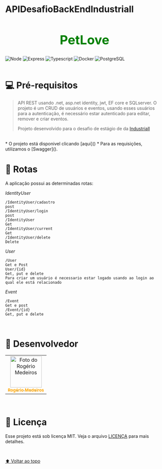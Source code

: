 # APIDesafioBackEndIndustriall
<h1 align="center" style="color: green; font-weight: bold; font-size: 40px">
PetLove
</h1>
<div style="display: row">
<img src="https://img.shields.io/badge/Node.js-43853D?style=for-the-badge&logo=node.js&logoColor=white" alt="Node">
<img src="https://img.shields.io/badge/Express.js-404D59?style=for-the-badge" alt="Express">
<img src="https://img.shields.io/badge/TypeScript-007ACC?style=for-the-badge&logo=typescript&logoColor=white" alt="Typescript">
<img src="https://img.shields.io/badge/Docker-2496ED?style=for-the-badge&logo=docker&logoColor=white" alt="Docker">
<img src="https://img.shields.io/badge/PostgreSQL-316192?style=for-the-badge&logo=postgresql&logoColor=white" alt="PostgreSQL">
</div>

<br/>

# 💻 Pré-requisitos

> API REST usando .net, asp.net identity, jwt, EF core e SQLserver. O projeto é um CRUD de usuários e eventos, usando esses usuários para a autenticação, é necessário estar autenticado para editar, remover e criar eventos.
>
> Projeto desenvolvido para o desafio de estágio de da [Industriall](https://industriall.ai)

<br/>
* O projeto está disponivel clicando [aqui]()
* Para as requisições, utilizamos o [Swagger]().

<br/>


# 🚀 Rotas

A aplicação possui as determinadas rotas:

*IdentityUser*
```
/IdentityUser/cadastro
post
/IdentityUser/login
post
/IdentityUser
Get
/IdentityUser/current
Get
/IdentityUser/delete
Delete
```


*User*
```
/User
Get e Post
User/{id}
Get, put e delete
Para criar um usuário é necessario estar logado usando ao login ao qual ele está relacionado
```

*Event*
```
/Event
Get e post
/Event/{id}
Get, put e delete

```


<br/>


# 🤝 Desenvolvedor

<table>
  <tr>
    <td align="center">
      <a href="#">
        <img src="https://avatars.githubusercontent.com/RogerioMSantos" width="100px;" alt="Foto do Rogério Medeiros"/><br>
        <sub>
          <b style="color: orange">Rogério Medeiros</b>
        </sub>
      </a>
    </td>
  </tr>
</table>
<br/>

# 📝 Licença

Esse projeto está sob licença MIT. Veja o arquivo [LICENÇA](LICENSE) para mais detalhes.

<br/>

[⬆ Voltar ao topo](#nome-do-projeto)<br>

